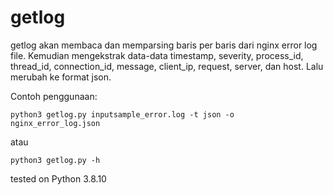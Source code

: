 # getlog

getlog akan membaca dan memparsing baris per baris dari nginx error log file. Kemudian mengekstrak data-data timestamp, severity, process_id, thread_id, connection_id, message, client_ip, request, server, dan host. Lalu merubah ke format json.

Contoh penggunaan:
```
python3 getlog.py inputsample_error.log -t json -o nginx_error_log.json
```
atau
```
python3 getlog.py -h
```

tested on Python 3.8.10
